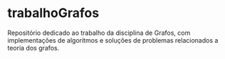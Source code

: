 # trabalhoGrafos
Repositório dedicado ao trabalho da disciplina de Grafos, com implementações de algoritmos e soluções de problemas relacionados a teoria dos grafos.
